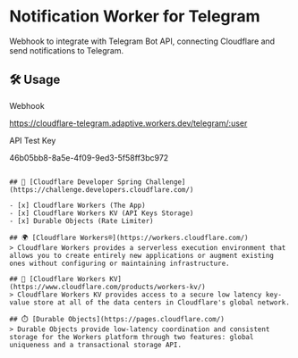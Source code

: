 # Notification Worker for Telegram

Webhook to integrate with Telegram Bot API, connecting Cloudflare and send notifications to Telegram.

## 🛠️ Usage


Webhook

https://cloudflare-telegram.adaptive.workers.dev/telegram/:user

API Test Key

46b05bb8-8a5e-4f09-9ed3-5f58ff3bc972



```

## 🥰 [Cloudflare Developer Spring Challenge](https://challenge.developers.cloudflare.com/)

- [x] Cloudflare Workers (The App)
- [x] Cloudflare Workers KV (API Keys Storage)
- [x] Durable Objects (Rate Limiter)

## 🌍 [Cloudflare Workers®](https://workers.cloudflare.com/)
> Cloudflare Workers provides a serverless execution environment that allows you to create entirely new applications or augment existing ones without configuring or maintaining infrastructure.

## 💾 [Cloudflare Workers KV](https://www.cloudflare.com/products/workers-kv/)
> Cloudflare Workers KV provides access to a secure low latency key-value store at all of the data centers in Cloudflare's global network.

## ⏱️ [Durable Objects](https://pages.cloudflare.com/)
> Durable Objects provide low-latency coordination and consistent storage for the Workers platform through two features: global uniqueness and a transactional storage API.
